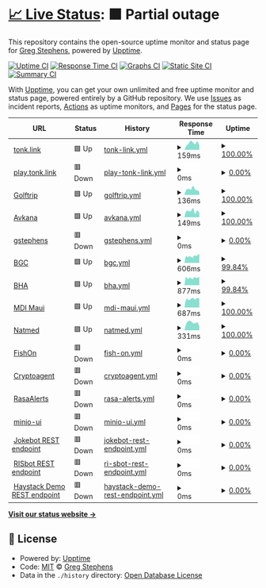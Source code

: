# [📈 Live Status](https://status.stephens.link): <!--live status--> **🟧 Partial outage**

This repository contains the open-source uptime monitor and status page for [Greg Stephens](http://gstephens.org), powered by [Upptime](https://github.com/upptime/upptime).

[![Uptime CI](https://github.com/rgstephens/upptime/workflows/Uptime%20CI/badge.svg)](https://github.com/rgstephens/upptime/actions?query=workflow%3A%22Uptime+CI%22)
[![Response Time CI](https://github.com/rgstephens/upptime/workflows/Response%20Time%20CI/badge.svg)](https://github.com/rgstephens/upptime/actions?query=workflow%3A%22Response+Time+CI%22)
[![Graphs CI](https://github.com/rgstephens/upptime/workflows/Graphs%20CI/badge.svg)](https://github.com/rgstephens/upptime/actions?query=workflow%3A%22Graphs+CI%22)
[![Static Site CI](https://github.com/rgstephens/upptime/workflows/Static%20Site%20CI/badge.svg)](https://github.com/rgstephens/upptime/actions?query=workflow%3A%22Static+Site+CI%22)
[![Summary CI](https://github.com/rgstephens/upptime/workflows/Summary%20CI/badge.svg)](https://github.com/rgstephens/upptime/actions?query=workflow%3A%22Summary+CI%22)

With [Upptime](https://upptime.js.org), you can get your own unlimited and free uptime monitor and status page, powered entirely by a GitHub repository. We use [Issues](https://github.com/rgstephens/upptime/issues) as incident reports, [Actions](https://github.com/rgstephens/upptime/actions) as uptime monitors, and [Pages](https://status.stephens.link) for the status page.

<!--start: status pages-->
<!-- This summary is generated by Upptime (https://github.com/upptime/upptime) -->
<!-- Do not edit this manually, your changes will be overwritten -->
<!-- prettier-ignore -->
| URL | Status | History | Response Time | Uptime |
| --- | ------ | ------- | ------------- | ------ |
| <img alt="" src="https://icons.duckduckgo.com/ip3/tonk.link.ico" height="13"> [tonk.link](https://tonk.link) | 🟩 Up | [tonk-link.yml](https://github.com/rgstephens/upptime/commits/HEAD/history/tonk-link.yml) | <details><summary><img alt="Response time graph" src="./graphs/tonk-link/response-time-week.png" height="20"> 159ms</summary><br><a href="https://rgstephens.github.io/upptime/history/tonk-link"><img alt="Response time 255" src="https://img.shields.io/endpoint?url=https%3A%2F%2Fraw.githubusercontent.com%2Frgstephens%2Fupptime%2FHEAD%2Fapi%2Ftonk-link%2Fresponse-time.json"></a><br><a href="https://rgstephens.github.io/upptime/history/tonk-link"><img alt="24-hour response time 114" src="https://img.shields.io/endpoint?url=https%3A%2F%2Fraw.githubusercontent.com%2Frgstephens%2Fupptime%2FHEAD%2Fapi%2Ftonk-link%2Fresponse-time-day.json"></a><br><a href="https://rgstephens.github.io/upptime/history/tonk-link"><img alt="7-day response time 159" src="https://img.shields.io/endpoint?url=https%3A%2F%2Fraw.githubusercontent.com%2Frgstephens%2Fupptime%2FHEAD%2Fapi%2Ftonk-link%2Fresponse-time-week.json"></a><br><a href="https://rgstephens.github.io/upptime/history/tonk-link"><img alt="30-day response time 143" src="https://img.shields.io/endpoint?url=https%3A%2F%2Fraw.githubusercontent.com%2Frgstephens%2Fupptime%2FHEAD%2Fapi%2Ftonk-link%2Fresponse-time-month.json"></a><br><a href="https://rgstephens.github.io/upptime/history/tonk-link"><img alt="1-year response time 191" src="https://img.shields.io/endpoint?url=https%3A%2F%2Fraw.githubusercontent.com%2Frgstephens%2Fupptime%2FHEAD%2Fapi%2Ftonk-link%2Fresponse-time-year.json"></a></details> | <details><summary><a href="https://rgstephens.github.io/upptime/history/tonk-link">100.00%</a></summary><a href="https://rgstephens.github.io/upptime/history/tonk-link"><img alt="All-time uptime 96.59%" src="https://img.shields.io/endpoint?url=https%3A%2F%2Fraw.githubusercontent.com%2Frgstephens%2Fupptime%2FHEAD%2Fapi%2Ftonk-link%2Fuptime.json"></a><br><a href="https://rgstephens.github.io/upptime/history/tonk-link"><img alt="24-hour uptime 100.00%" src="https://img.shields.io/endpoint?url=https%3A%2F%2Fraw.githubusercontent.com%2Frgstephens%2Fupptime%2FHEAD%2Fapi%2Ftonk-link%2Fuptime-day.json"></a><br><a href="https://rgstephens.github.io/upptime/history/tonk-link"><img alt="7-day uptime 100.00%" src="https://img.shields.io/endpoint?url=https%3A%2F%2Fraw.githubusercontent.com%2Frgstephens%2Fupptime%2FHEAD%2Fapi%2Ftonk-link%2Fuptime-week.json"></a><br><a href="https://rgstephens.github.io/upptime/history/tonk-link"><img alt="30-day uptime 100.00%" src="https://img.shields.io/endpoint?url=https%3A%2F%2Fraw.githubusercontent.com%2Frgstephens%2Fupptime%2FHEAD%2Fapi%2Ftonk-link%2Fuptime-month.json"></a><br><a href="https://rgstephens.github.io/upptime/history/tonk-link"><img alt="1-year uptime 96.87%" src="https://img.shields.io/endpoint?url=https%3A%2F%2Fraw.githubusercontent.com%2Frgstephens%2Fupptime%2FHEAD%2Fapi%2Ftonk-link%2Fuptime-year.json"></a></details>
| <img alt="" src="https://icons.duckduckgo.com/ip3/play.tonk.link.ico" height="13"> [play.tonk.link](https://play.tonk.link) | 🟥 Down | [play-tonk-link.yml](https://github.com/rgstephens/upptime/commits/HEAD/history/play-tonk-link.yml) | <details><summary><img alt="Response time graph" src="./graphs/play-tonk-link/response-time-week.png" height="20"> 0ms</summary><br><a href="https://rgstephens.github.io/upptime/history/play-tonk-link"><img alt="Response time 304" src="https://img.shields.io/endpoint?url=https%3A%2F%2Fraw.githubusercontent.com%2Frgstephens%2Fupptime%2FHEAD%2Fapi%2Fplay-tonk-link%2Fresponse-time.json"></a><br><a href="https://rgstephens.github.io/upptime/history/play-tonk-link"><img alt="24-hour response time 0" src="https://img.shields.io/endpoint?url=https%3A%2F%2Fraw.githubusercontent.com%2Frgstephens%2Fupptime%2FHEAD%2Fapi%2Fplay-tonk-link%2Fresponse-time-day.json"></a><br><a href="https://rgstephens.github.io/upptime/history/play-tonk-link"><img alt="7-day response time 0" src="https://img.shields.io/endpoint?url=https%3A%2F%2Fraw.githubusercontent.com%2Frgstephens%2Fupptime%2FHEAD%2Fapi%2Fplay-tonk-link%2Fresponse-time-week.json"></a><br><a href="https://rgstephens.github.io/upptime/history/play-tonk-link"><img alt="30-day response time 0" src="https://img.shields.io/endpoint?url=https%3A%2F%2Fraw.githubusercontent.com%2Frgstephens%2Fupptime%2FHEAD%2Fapi%2Fplay-tonk-link%2Fresponse-time-month.json"></a><br><a href="https://rgstephens.github.io/upptime/history/play-tonk-link"><img alt="1-year response time 291" src="https://img.shields.io/endpoint?url=https%3A%2F%2Fraw.githubusercontent.com%2Frgstephens%2Fupptime%2FHEAD%2Fapi%2Fplay-tonk-link%2Fresponse-time-year.json"></a></details> | <details><summary><a href="https://rgstephens.github.io/upptime/history/play-tonk-link">0.00%</a></summary><a href="https://rgstephens.github.io/upptime/history/play-tonk-link"><img alt="All-time uptime 41.92%" src="https://img.shields.io/endpoint?url=https%3A%2F%2Fraw.githubusercontent.com%2Frgstephens%2Fupptime%2FHEAD%2Fapi%2Fplay-tonk-link%2Fuptime.json"></a><br><a href="https://rgstephens.github.io/upptime/history/play-tonk-link"><img alt="24-hour uptime 0.00%" src="https://img.shields.io/endpoint?url=https%3A%2F%2Fraw.githubusercontent.com%2Frgstephens%2Fupptime%2FHEAD%2Fapi%2Fplay-tonk-link%2Fuptime-day.json"></a><br><a href="https://rgstephens.github.io/upptime/history/play-tonk-link"><img alt="7-day uptime 0.00%" src="https://img.shields.io/endpoint?url=https%3A%2F%2Fraw.githubusercontent.com%2Frgstephens%2Fupptime%2FHEAD%2Fapi%2Fplay-tonk-link%2Fuptime-week.json"></a><br><a href="https://rgstephens.github.io/upptime/history/play-tonk-link"><img alt="30-day uptime 1.38%" src="https://img.shields.io/endpoint?url=https%3A%2F%2Fraw.githubusercontent.com%2Frgstephens%2Fupptime%2FHEAD%2Fapi%2Fplay-tonk-link%2Fuptime-month.json"></a><br><a href="https://rgstephens.github.io/upptime/history/play-tonk-link"><img alt="1-year uptime 4.30%" src="https://img.shields.io/endpoint?url=https%3A%2F%2Fraw.githubusercontent.com%2Frgstephens%2Fupptime%2FHEAD%2Fapi%2Fplay-tonk-link%2Fuptime-year.json"></a></details>
| <img alt="" src="https://icons.duckduckgo.com/ip3/golftrip.link.ico" height="13"> [Golftrip](https://golftrip.link) | 🟩 Up | [golftrip.yml](https://github.com/rgstephens/upptime/commits/HEAD/history/golftrip.yml) | <details><summary><img alt="Response time graph" src="./graphs/golftrip/response-time-week.png" height="20"> 136ms</summary><br><a href="https://rgstephens.github.io/upptime/history/golftrip"><img alt="Response time 229" src="https://img.shields.io/endpoint?url=https%3A%2F%2Fraw.githubusercontent.com%2Frgstephens%2Fupptime%2FHEAD%2Fapi%2Fgolftrip%2Fresponse-time.json"></a><br><a href="https://rgstephens.github.io/upptime/history/golftrip"><img alt="24-hour response time 79" src="https://img.shields.io/endpoint?url=https%3A%2F%2Fraw.githubusercontent.com%2Frgstephens%2Fupptime%2FHEAD%2Fapi%2Fgolftrip%2Fresponse-time-day.json"></a><br><a href="https://rgstephens.github.io/upptime/history/golftrip"><img alt="7-day response time 136" src="https://img.shields.io/endpoint?url=https%3A%2F%2Fraw.githubusercontent.com%2Frgstephens%2Fupptime%2FHEAD%2Fapi%2Fgolftrip%2Fresponse-time-week.json"></a><br><a href="https://rgstephens.github.io/upptime/history/golftrip"><img alt="30-day response time 137" src="https://img.shields.io/endpoint?url=https%3A%2F%2Fraw.githubusercontent.com%2Frgstephens%2Fupptime%2FHEAD%2Fapi%2Fgolftrip%2Fresponse-time-month.json"></a><br><a href="https://rgstephens.github.io/upptime/history/golftrip"><img alt="1-year response time 167" src="https://img.shields.io/endpoint?url=https%3A%2F%2Fraw.githubusercontent.com%2Frgstephens%2Fupptime%2FHEAD%2Fapi%2Fgolftrip%2Fresponse-time-year.json"></a></details> | <details><summary><a href="https://rgstephens.github.io/upptime/history/golftrip">100.00%</a></summary><a href="https://rgstephens.github.io/upptime/history/golftrip"><img alt="All-time uptime 97.75%" src="https://img.shields.io/endpoint?url=https%3A%2F%2Fraw.githubusercontent.com%2Frgstephens%2Fupptime%2FHEAD%2Fapi%2Fgolftrip%2Fuptime.json"></a><br><a href="https://rgstephens.github.io/upptime/history/golftrip"><img alt="24-hour uptime 100.00%" src="https://img.shields.io/endpoint?url=https%3A%2F%2Fraw.githubusercontent.com%2Frgstephens%2Fupptime%2FHEAD%2Fapi%2Fgolftrip%2Fuptime-day.json"></a><br><a href="https://rgstephens.github.io/upptime/history/golftrip"><img alt="7-day uptime 100.00%" src="https://img.shields.io/endpoint?url=https%3A%2F%2Fraw.githubusercontent.com%2Frgstephens%2Fupptime%2FHEAD%2Fapi%2Fgolftrip%2Fuptime-week.json"></a><br><a href="https://rgstephens.github.io/upptime/history/golftrip"><img alt="30-day uptime 100.00%" src="https://img.shields.io/endpoint?url=https%3A%2F%2Fraw.githubusercontent.com%2Frgstephens%2Fupptime%2FHEAD%2Fapi%2Fgolftrip%2Fuptime-month.json"></a><br><a href="https://rgstephens.github.io/upptime/history/golftrip"><img alt="1-year uptime 98.50%" src="https://img.shields.io/endpoint?url=https%3A%2F%2Fraw.githubusercontent.com%2Frgstephens%2Fupptime%2FHEAD%2Fapi%2Fgolftrip%2Fuptime-year.json"></a></details>
| <img alt="" src="https://icons.duckduckgo.com/ip3/avkana.com.ico" height="13"> [Avkana](https://avkana.com) | 🟩 Up | [avkana.yml](https://github.com/rgstephens/upptime/commits/HEAD/history/avkana.yml) | <details><summary><img alt="Response time graph" src="./graphs/avkana/response-time-week.png" height="20"> 149ms</summary><br><a href="https://rgstephens.github.io/upptime/history/avkana"><img alt="Response time 198" src="https://img.shields.io/endpoint?url=https%3A%2F%2Fraw.githubusercontent.com%2Frgstephens%2Fupptime%2FHEAD%2Fapi%2Favkana%2Fresponse-time.json"></a><br><a href="https://rgstephens.github.io/upptime/history/avkana"><img alt="24-hour response time 110" src="https://img.shields.io/endpoint?url=https%3A%2F%2Fraw.githubusercontent.com%2Frgstephens%2Fupptime%2FHEAD%2Fapi%2Favkana%2Fresponse-time-day.json"></a><br><a href="https://rgstephens.github.io/upptime/history/avkana"><img alt="7-day response time 149" src="https://img.shields.io/endpoint?url=https%3A%2F%2Fraw.githubusercontent.com%2Frgstephens%2Fupptime%2FHEAD%2Fapi%2Favkana%2Fresponse-time-week.json"></a><br><a href="https://rgstephens.github.io/upptime/history/avkana"><img alt="30-day response time 148" src="https://img.shields.io/endpoint?url=https%3A%2F%2Fraw.githubusercontent.com%2Frgstephens%2Fupptime%2FHEAD%2Fapi%2Favkana%2Fresponse-time-month.json"></a><br><a href="https://rgstephens.github.io/upptime/history/avkana"><img alt="1-year response time 156" src="https://img.shields.io/endpoint?url=https%3A%2F%2Fraw.githubusercontent.com%2Frgstephens%2Fupptime%2FHEAD%2Fapi%2Favkana%2Fresponse-time-year.json"></a></details> | <details><summary><a href="https://rgstephens.github.io/upptime/history/avkana">100.00%</a></summary><a href="https://rgstephens.github.io/upptime/history/avkana"><img alt="All-time uptime 96.93%" src="https://img.shields.io/endpoint?url=https%3A%2F%2Fraw.githubusercontent.com%2Frgstephens%2Fupptime%2FHEAD%2Fapi%2Favkana%2Fuptime.json"></a><br><a href="https://rgstephens.github.io/upptime/history/avkana"><img alt="24-hour uptime 100.00%" src="https://img.shields.io/endpoint?url=https%3A%2F%2Fraw.githubusercontent.com%2Frgstephens%2Fupptime%2FHEAD%2Fapi%2Favkana%2Fuptime-day.json"></a><br><a href="https://rgstephens.github.io/upptime/history/avkana"><img alt="7-day uptime 100.00%" src="https://img.shields.io/endpoint?url=https%3A%2F%2Fraw.githubusercontent.com%2Frgstephens%2Fupptime%2FHEAD%2Fapi%2Favkana%2Fuptime-week.json"></a><br><a href="https://rgstephens.github.io/upptime/history/avkana"><img alt="30-day uptime 100.00%" src="https://img.shields.io/endpoint?url=https%3A%2F%2Fraw.githubusercontent.com%2Frgstephens%2Fupptime%2FHEAD%2Fapi%2Favkana%2Fuptime-month.json"></a><br><a href="https://rgstephens.github.io/upptime/history/avkana"><img alt="1-year uptime 98.49%" src="https://img.shields.io/endpoint?url=https%3A%2F%2Fraw.githubusercontent.com%2Frgstephens%2Fupptime%2FHEAD%2Fapi%2Favkana%2Fuptime-year.json"></a></details>
| <img alt="" src="https://icons.duckduckgo.com/ip3/gstephens.org.ico" height="13"> [gstephens](https://gstephens.org) | 🟥 Down | [gstephens.yml](https://github.com/rgstephens/upptime/commits/HEAD/history/gstephens.yml) | <details><summary><img alt="Response time graph" src="./graphs/gstephens/response-time-week.png" height="20"> 0ms</summary><br><a href="https://rgstephens.github.io/upptime/history/gstephens"><img alt="Response time 447" src="https://img.shields.io/endpoint?url=https%3A%2F%2Fraw.githubusercontent.com%2Frgstephens%2Fupptime%2FHEAD%2Fapi%2Fgstephens%2Fresponse-time.json"></a><br><a href="https://rgstephens.github.io/upptime/history/gstephens"><img alt="24-hour response time 0" src="https://img.shields.io/endpoint?url=https%3A%2F%2Fraw.githubusercontent.com%2Frgstephens%2Fupptime%2FHEAD%2Fapi%2Fgstephens%2Fresponse-time-day.json"></a><br><a href="https://rgstephens.github.io/upptime/history/gstephens"><img alt="7-day response time 0" src="https://img.shields.io/endpoint?url=https%3A%2F%2Fraw.githubusercontent.com%2Frgstephens%2Fupptime%2FHEAD%2Fapi%2Fgstephens%2Fresponse-time-week.json"></a><br><a href="https://rgstephens.github.io/upptime/history/gstephens"><img alt="30-day response time 0" src="https://img.shields.io/endpoint?url=https%3A%2F%2Fraw.githubusercontent.com%2Frgstephens%2Fupptime%2FHEAD%2Fapi%2Fgstephens%2Fresponse-time-month.json"></a><br><a href="https://rgstephens.github.io/upptime/history/gstephens"><img alt="1-year response time 413" src="https://img.shields.io/endpoint?url=https%3A%2F%2Fraw.githubusercontent.com%2Frgstephens%2Fupptime%2FHEAD%2Fapi%2Fgstephens%2Fresponse-time-year.json"></a></details> | <details><summary><a href="https://rgstephens.github.io/upptime/history/gstephens">0.00%</a></summary><a href="https://rgstephens.github.io/upptime/history/gstephens"><img alt="All-time uptime 64.68%" src="https://img.shields.io/endpoint?url=https%3A%2F%2Fraw.githubusercontent.com%2Frgstephens%2Fupptime%2FHEAD%2Fapi%2Fgstephens%2Fuptime.json"></a><br><a href="https://rgstephens.github.io/upptime/history/gstephens"><img alt="24-hour uptime 0.00%" src="https://img.shields.io/endpoint?url=https%3A%2F%2Fraw.githubusercontent.com%2Frgstephens%2Fupptime%2FHEAD%2Fapi%2Fgstephens%2Fuptime-day.json"></a><br><a href="https://rgstephens.github.io/upptime/history/gstephens"><img alt="7-day uptime 0.00%" src="https://img.shields.io/endpoint?url=https%3A%2F%2Fraw.githubusercontent.com%2Frgstephens%2Fupptime%2FHEAD%2Fapi%2Fgstephens%2Fuptime-week.json"></a><br><a href="https://rgstephens.github.io/upptime/history/gstephens"><img alt="30-day uptime 1.38%" src="https://img.shields.io/endpoint?url=https%3A%2F%2Fraw.githubusercontent.com%2Frgstephens%2Fupptime%2FHEAD%2Fapi%2Fgstephens%2Fuptime-month.json"></a><br><a href="https://rgstephens.github.io/upptime/history/gstephens"><img alt="1-year uptime 4.28%" src="https://img.shields.io/endpoint?url=https%3A%2F%2Fraw.githubusercontent.com%2Frgstephens%2Fupptime%2FHEAD%2Fapi%2Fgstephens%2Fuptime-year.json"></a></details>
| <img alt="" src="https://icons.duckduckgo.com/ip3/broadmoorgolfclub.com.ico" height="13"> [BGC](https://broadmoorgolfclub.com) | 🟩 Up | [bgc.yml](https://github.com/rgstephens/upptime/commits/HEAD/history/bgc.yml) | <details><summary><img alt="Response time graph" src="./graphs/bgc/response-time-week.png" height="20"> 606ms</summary><br><a href="https://rgstephens.github.io/upptime/history/bgc"><img alt="Response time 949" src="https://img.shields.io/endpoint?url=https%3A%2F%2Fraw.githubusercontent.com%2Frgstephens%2Fupptime%2FHEAD%2Fapi%2Fbgc%2Fresponse-time.json"></a><br><a href="https://rgstephens.github.io/upptime/history/bgc"><img alt="24-hour response time 815" src="https://img.shields.io/endpoint?url=https%3A%2F%2Fraw.githubusercontent.com%2Frgstephens%2Fupptime%2FHEAD%2Fapi%2Fbgc%2Fresponse-time-day.json"></a><br><a href="https://rgstephens.github.io/upptime/history/bgc"><img alt="7-day response time 606" src="https://img.shields.io/endpoint?url=https%3A%2F%2Fraw.githubusercontent.com%2Frgstephens%2Fupptime%2FHEAD%2Fapi%2Fbgc%2Fresponse-time-week.json"></a><br><a href="https://rgstephens.github.io/upptime/history/bgc"><img alt="30-day response time 601" src="https://img.shields.io/endpoint?url=https%3A%2F%2Fraw.githubusercontent.com%2Frgstephens%2Fupptime%2FHEAD%2Fapi%2Fbgc%2Fresponse-time-month.json"></a><br><a href="https://rgstephens.github.io/upptime/history/bgc"><img alt="1-year response time 896" src="https://img.shields.io/endpoint?url=https%3A%2F%2Fraw.githubusercontent.com%2Frgstephens%2Fupptime%2FHEAD%2Fapi%2Fbgc%2Fresponse-time-year.json"></a></details> | <details><summary><a href="https://rgstephens.github.io/upptime/history/bgc">99.84%</a></summary><a href="https://rgstephens.github.io/upptime/history/bgc"><img alt="All-time uptime 99.29%" src="https://img.shields.io/endpoint?url=https%3A%2F%2Fraw.githubusercontent.com%2Frgstephens%2Fupptime%2FHEAD%2Fapi%2Fbgc%2Fuptime.json"></a><br><a href="https://rgstephens.github.io/upptime/history/bgc"><img alt="24-hour uptime 100.00%" src="https://img.shields.io/endpoint?url=https%3A%2F%2Fraw.githubusercontent.com%2Frgstephens%2Fupptime%2FHEAD%2Fapi%2Fbgc%2Fuptime-day.json"></a><br><a href="https://rgstephens.github.io/upptime/history/bgc"><img alt="7-day uptime 99.84%" src="https://img.shields.io/endpoint?url=https%3A%2F%2Fraw.githubusercontent.com%2Frgstephens%2Fupptime%2FHEAD%2Fapi%2Fbgc%2Fuptime-week.json"></a><br><a href="https://rgstephens.github.io/upptime/history/bgc"><img alt="30-day uptime 99.96%" src="https://img.shields.io/endpoint?url=https%3A%2F%2Fraw.githubusercontent.com%2Frgstephens%2Fupptime%2FHEAD%2Fapi%2Fbgc%2Fuptime-month.json"></a><br><a href="https://rgstephens.github.io/upptime/history/bgc"><img alt="1-year uptime 99.36%" src="https://img.shields.io/endpoint?url=https%3A%2F%2Fraw.githubusercontent.com%2Frgstephens%2Fupptime%2FHEAD%2Fapi%2Fbgc%2Fuptime-year.json"></a></details>
| <img alt="" src="https://icons.duckduckgo.com/ip3/broadmoorhomeowners.com.ico" height="13"> [BHA](https://broadmoorhomeowners.com) | 🟩 Up | [bha.yml](https://github.com/rgstephens/upptime/commits/HEAD/history/bha.yml) | <details><summary><img alt="Response time graph" src="./graphs/bha/response-time-week.png" height="20"> 877ms</summary><br><a href="https://rgstephens.github.io/upptime/history/bha"><img alt="Response time 1355" src="https://img.shields.io/endpoint?url=https%3A%2F%2Fraw.githubusercontent.com%2Frgstephens%2Fupptime%2FHEAD%2Fapi%2Fbha%2Fresponse-time.json"></a><br><a href="https://rgstephens.github.io/upptime/history/bha"><img alt="24-hour response time 1023" src="https://img.shields.io/endpoint?url=https%3A%2F%2Fraw.githubusercontent.com%2Frgstephens%2Fupptime%2FHEAD%2Fapi%2Fbha%2Fresponse-time-day.json"></a><br><a href="https://rgstephens.github.io/upptime/history/bha"><img alt="7-day response time 877" src="https://img.shields.io/endpoint?url=https%3A%2F%2Fraw.githubusercontent.com%2Frgstephens%2Fupptime%2FHEAD%2Fapi%2Fbha%2Fresponse-time-week.json"></a><br><a href="https://rgstephens.github.io/upptime/history/bha"><img alt="30-day response time 852" src="https://img.shields.io/endpoint?url=https%3A%2F%2Fraw.githubusercontent.com%2Frgstephens%2Fupptime%2FHEAD%2Fapi%2Fbha%2Fresponse-time-month.json"></a><br><a href="https://rgstephens.github.io/upptime/history/bha"><img alt="1-year response time 1171" src="https://img.shields.io/endpoint?url=https%3A%2F%2Fraw.githubusercontent.com%2Frgstephens%2Fupptime%2FHEAD%2Fapi%2Fbha%2Fresponse-time-year.json"></a></details> | <details><summary><a href="https://rgstephens.github.io/upptime/history/bha">99.84%</a></summary><a href="https://rgstephens.github.io/upptime/history/bha"><img alt="All-time uptime 99.60%" src="https://img.shields.io/endpoint?url=https%3A%2F%2Fraw.githubusercontent.com%2Frgstephens%2Fupptime%2FHEAD%2Fapi%2Fbha%2Fuptime.json"></a><br><a href="https://rgstephens.github.io/upptime/history/bha"><img alt="24-hour uptime 100.00%" src="https://img.shields.io/endpoint?url=https%3A%2F%2Fraw.githubusercontent.com%2Frgstephens%2Fupptime%2FHEAD%2Fapi%2Fbha%2Fuptime-day.json"></a><br><a href="https://rgstephens.github.io/upptime/history/bha"><img alt="7-day uptime 99.84%" src="https://img.shields.io/endpoint?url=https%3A%2F%2Fraw.githubusercontent.com%2Frgstephens%2Fupptime%2FHEAD%2Fapi%2Fbha%2Fuptime-week.json"></a><br><a href="https://rgstephens.github.io/upptime/history/bha"><img alt="30-day uptime 99.96%" src="https://img.shields.io/endpoint?url=https%3A%2F%2Fraw.githubusercontent.com%2Frgstephens%2Fupptime%2FHEAD%2Fapi%2Fbha%2Fuptime-month.json"></a><br><a href="https://rgstephens.github.io/upptime/history/bha"><img alt="1-year uptime 99.30%" src="https://img.shields.io/endpoint?url=https%3A%2F%2Fraw.githubusercontent.com%2Frgstephens%2Fupptime%2FHEAD%2Fapi%2Fbha%2Fuptime-year.json"></a></details>
| <img alt="" src="https://icons.duckduckgo.com/ip3/mdimaui.com.ico" height="13"> [MDI Maui](https://mdimaui.com) | 🟩 Up | [mdi-maui.yml](https://github.com/rgstephens/upptime/commits/HEAD/history/mdi-maui.yml) | <details><summary><img alt="Response time graph" src="./graphs/mdi-maui/response-time-week.png" height="20"> 687ms</summary><br><a href="https://rgstephens.github.io/upptime/history/mdi-maui"><img alt="Response time 652" src="https://img.shields.io/endpoint?url=https%3A%2F%2Fraw.githubusercontent.com%2Frgstephens%2Fupptime%2FHEAD%2Fapi%2Fmdi-maui%2Fresponse-time.json"></a><br><a href="https://rgstephens.github.io/upptime/history/mdi-maui"><img alt="24-hour response time 705" src="https://img.shields.io/endpoint?url=https%3A%2F%2Fraw.githubusercontent.com%2Frgstephens%2Fupptime%2FHEAD%2Fapi%2Fmdi-maui%2Fresponse-time-day.json"></a><br><a href="https://rgstephens.github.io/upptime/history/mdi-maui"><img alt="7-day response time 687" src="https://img.shields.io/endpoint?url=https%3A%2F%2Fraw.githubusercontent.com%2Frgstephens%2Fupptime%2FHEAD%2Fapi%2Fmdi-maui%2Fresponse-time-week.json"></a><br><a href="https://rgstephens.github.io/upptime/history/mdi-maui"><img alt="30-day response time 681" src="https://img.shields.io/endpoint?url=https%3A%2F%2Fraw.githubusercontent.com%2Frgstephens%2Fupptime%2FHEAD%2Fapi%2Fmdi-maui%2Fresponse-time-month.json"></a><br><a href="https://rgstephens.github.io/upptime/history/mdi-maui"><img alt="1-year response time 679" src="https://img.shields.io/endpoint?url=https%3A%2F%2Fraw.githubusercontent.com%2Frgstephens%2Fupptime%2FHEAD%2Fapi%2Fmdi-maui%2Fresponse-time-year.json"></a></details> | <details><summary><a href="https://rgstephens.github.io/upptime/history/mdi-maui">100.00%</a></summary><a href="https://rgstephens.github.io/upptime/history/mdi-maui"><img alt="All-time uptime 99.98%" src="https://img.shields.io/endpoint?url=https%3A%2F%2Fraw.githubusercontent.com%2Frgstephens%2Fupptime%2FHEAD%2Fapi%2Fmdi-maui%2Fuptime.json"></a><br><a href="https://rgstephens.github.io/upptime/history/mdi-maui"><img alt="24-hour uptime 100.00%" src="https://img.shields.io/endpoint?url=https%3A%2F%2Fraw.githubusercontent.com%2Frgstephens%2Fupptime%2FHEAD%2Fapi%2Fmdi-maui%2Fuptime-day.json"></a><br><a href="https://rgstephens.github.io/upptime/history/mdi-maui"><img alt="7-day uptime 100.00%" src="https://img.shields.io/endpoint?url=https%3A%2F%2Fraw.githubusercontent.com%2Frgstephens%2Fupptime%2FHEAD%2Fapi%2Fmdi-maui%2Fuptime-week.json"></a><br><a href="https://rgstephens.github.io/upptime/history/mdi-maui"><img alt="30-day uptime 100.00%" src="https://img.shields.io/endpoint?url=https%3A%2F%2Fraw.githubusercontent.com%2Frgstephens%2Fupptime%2FHEAD%2Fapi%2Fmdi-maui%2Fuptime-month.json"></a><br><a href="https://rgstephens.github.io/upptime/history/mdi-maui"><img alt="1-year uptime 99.97%" src="https://img.shields.io/endpoint?url=https%3A%2F%2Fraw.githubusercontent.com%2Frgstephens%2Fupptime%2FHEAD%2Fapi%2Fmdi-maui%2Fuptime-year.json"></a></details>
| <img alt="" src="https://icons.duckduckgo.com/ip3/natmed.net.ico" height="13"> [Natmed](https://natmed.net) | 🟩 Up | [natmed.yml](https://github.com/rgstephens/upptime/commits/HEAD/history/natmed.yml) | <details><summary><img alt="Response time graph" src="./graphs/natmed/response-time-week.png" height="20"> 331ms</summary><br><a href="https://rgstephens.github.io/upptime/history/natmed"><img alt="Response time 353" src="https://img.shields.io/endpoint?url=https%3A%2F%2Fraw.githubusercontent.com%2Frgstephens%2Fupptime%2FHEAD%2Fapi%2Fnatmed%2Fresponse-time.json"></a><br><a href="https://rgstephens.github.io/upptime/history/natmed"><img alt="24-hour response time 173" src="https://img.shields.io/endpoint?url=https%3A%2F%2Fraw.githubusercontent.com%2Frgstephens%2Fupptime%2FHEAD%2Fapi%2Fnatmed%2Fresponse-time-day.json"></a><br><a href="https://rgstephens.github.io/upptime/history/natmed"><img alt="7-day response time 331" src="https://img.shields.io/endpoint?url=https%3A%2F%2Fraw.githubusercontent.com%2Frgstephens%2Fupptime%2FHEAD%2Fapi%2Fnatmed%2Fresponse-time-week.json"></a><br><a href="https://rgstephens.github.io/upptime/history/natmed"><img alt="30-day response time 376" src="https://img.shields.io/endpoint?url=https%3A%2F%2Fraw.githubusercontent.com%2Frgstephens%2Fupptime%2FHEAD%2Fapi%2Fnatmed%2Fresponse-time-month.json"></a><br><a href="https://rgstephens.github.io/upptime/history/natmed"><img alt="1-year response time 372" src="https://img.shields.io/endpoint?url=https%3A%2F%2Fraw.githubusercontent.com%2Frgstephens%2Fupptime%2FHEAD%2Fapi%2Fnatmed%2Fresponse-time-year.json"></a></details> | <details><summary><a href="https://rgstephens.github.io/upptime/history/natmed">100.00%</a></summary><a href="https://rgstephens.github.io/upptime/history/natmed"><img alt="All-time uptime 99.99%" src="https://img.shields.io/endpoint?url=https%3A%2F%2Fraw.githubusercontent.com%2Frgstephens%2Fupptime%2FHEAD%2Fapi%2Fnatmed%2Fuptime.json"></a><br><a href="https://rgstephens.github.io/upptime/history/natmed"><img alt="24-hour uptime 100.00%" src="https://img.shields.io/endpoint?url=https%3A%2F%2Fraw.githubusercontent.com%2Frgstephens%2Fupptime%2FHEAD%2Fapi%2Fnatmed%2Fuptime-day.json"></a><br><a href="https://rgstephens.github.io/upptime/history/natmed"><img alt="7-day uptime 100.00%" src="https://img.shields.io/endpoint?url=https%3A%2F%2Fraw.githubusercontent.com%2Frgstephens%2Fupptime%2FHEAD%2Fapi%2Fnatmed%2Fuptime-week.json"></a><br><a href="https://rgstephens.github.io/upptime/history/natmed"><img alt="30-day uptime 100.00%" src="https://img.shields.io/endpoint?url=https%3A%2F%2Fraw.githubusercontent.com%2Frgstephens%2Fupptime%2FHEAD%2Fapi%2Fnatmed%2Fuptime-month.json"></a><br><a href="https://rgstephens.github.io/upptime/history/natmed"><img alt="1-year uptime 100.00%" src="https://img.shields.io/endpoint?url=https%3A%2F%2Fraw.githubusercontent.com%2Frgstephens%2Fupptime%2FHEAD%2Fapi%2Fnatmed%2Fuptime-year.json"></a></details>
| <img alt="" src="https://icons.duckduckgo.com/ip3/fishonwithjon.com.ico" height="13"> [FishOn](https://fishonwithjon.com) | 🟥 Down | [fish-on.yml](https://github.com/rgstephens/upptime/commits/HEAD/history/fish-on.yml) | <details><summary><img alt="Response time graph" src="./graphs/fish-on/response-time-week.png" height="20"> 0ms</summary><br><a href="https://rgstephens.github.io/upptime/history/fish-on"><img alt="Response time 362" src="https://img.shields.io/endpoint?url=https%3A%2F%2Fraw.githubusercontent.com%2Frgstephens%2Fupptime%2FHEAD%2Fapi%2Ffish-on%2Fresponse-time.json"></a><br><a href="https://rgstephens.github.io/upptime/history/fish-on"><img alt="24-hour response time 0" src="https://img.shields.io/endpoint?url=https%3A%2F%2Fraw.githubusercontent.com%2Frgstephens%2Fupptime%2FHEAD%2Fapi%2Ffish-on%2Fresponse-time-day.json"></a><br><a href="https://rgstephens.github.io/upptime/history/fish-on"><img alt="7-day response time 0" src="https://img.shields.io/endpoint?url=https%3A%2F%2Fraw.githubusercontent.com%2Frgstephens%2Fupptime%2FHEAD%2Fapi%2Ffish-on%2Fresponse-time-week.json"></a><br><a href="https://rgstephens.github.io/upptime/history/fish-on"><img alt="30-day response time 0" src="https://img.shields.io/endpoint?url=https%3A%2F%2Fraw.githubusercontent.com%2Frgstephens%2Fupptime%2FHEAD%2Fapi%2Ffish-on%2Fresponse-time-month.json"></a><br><a href="https://rgstephens.github.io/upptime/history/fish-on"><img alt="1-year response time 548" src="https://img.shields.io/endpoint?url=https%3A%2F%2Fraw.githubusercontent.com%2Frgstephens%2Fupptime%2FHEAD%2Fapi%2Ffish-on%2Fresponse-time-year.json"></a></details> | <details><summary><a href="https://rgstephens.github.io/upptime/history/fish-on">0.00%</a></summary><a href="https://rgstephens.github.io/upptime/history/fish-on"><img alt="All-time uptime 65.94%" src="https://img.shields.io/endpoint?url=https%3A%2F%2Fraw.githubusercontent.com%2Frgstephens%2Fupptime%2FHEAD%2Fapi%2Ffish-on%2Fuptime.json"></a><br><a href="https://rgstephens.github.io/upptime/history/fish-on"><img alt="24-hour uptime 0.00%" src="https://img.shields.io/endpoint?url=https%3A%2F%2Fraw.githubusercontent.com%2Frgstephens%2Fupptime%2FHEAD%2Fapi%2Ffish-on%2Fuptime-day.json"></a><br><a href="https://rgstephens.github.io/upptime/history/fish-on"><img alt="7-day uptime 0.00%" src="https://img.shields.io/endpoint?url=https%3A%2F%2Fraw.githubusercontent.com%2Frgstephens%2Fupptime%2FHEAD%2Fapi%2Ffish-on%2Fuptime-week.json"></a><br><a href="https://rgstephens.github.io/upptime/history/fish-on"><img alt="30-day uptime 1.38%" src="https://img.shields.io/endpoint?url=https%3A%2F%2Fraw.githubusercontent.com%2Frgstephens%2Fupptime%2FHEAD%2Fapi%2Ffish-on%2Fuptime-month.json"></a><br><a href="https://rgstephens.github.io/upptime/history/fish-on"><img alt="1-year uptime 4.30%" src="https://img.shields.io/endpoint?url=https%3A%2F%2Fraw.githubusercontent.com%2Frgstephens%2Fupptime%2FHEAD%2Fapi%2Ffish-on%2Fuptime-year.json"></a></details>
| <img alt="" src="https://icons.duckduckgo.com/ip3/cryptoagent.us.ico" height="13"> [Cryptoagent](https://cryptoagent.us) | 🟥 Down | [cryptoagent.yml](https://github.com/rgstephens/upptime/commits/HEAD/history/cryptoagent.yml) | <details><summary><img alt="Response time graph" src="./graphs/cryptoagent/response-time-week.png" height="20"> 0ms</summary><br><a href="https://rgstephens.github.io/upptime/history/cryptoagent"><img alt="Response time 338" src="https://img.shields.io/endpoint?url=https%3A%2F%2Fraw.githubusercontent.com%2Frgstephens%2Fupptime%2FHEAD%2Fapi%2Fcryptoagent%2Fresponse-time.json"></a><br><a href="https://rgstephens.github.io/upptime/history/cryptoagent"><img alt="24-hour response time 0" src="https://img.shields.io/endpoint?url=https%3A%2F%2Fraw.githubusercontent.com%2Frgstephens%2Fupptime%2FHEAD%2Fapi%2Fcryptoagent%2Fresponse-time-day.json"></a><br><a href="https://rgstephens.github.io/upptime/history/cryptoagent"><img alt="7-day response time 0" src="https://img.shields.io/endpoint?url=https%3A%2F%2Fraw.githubusercontent.com%2Frgstephens%2Fupptime%2FHEAD%2Fapi%2Fcryptoagent%2Fresponse-time-week.json"></a><br><a href="https://rgstephens.github.io/upptime/history/cryptoagent"><img alt="30-day response time 0" src="https://img.shields.io/endpoint?url=https%3A%2F%2Fraw.githubusercontent.com%2Frgstephens%2Fupptime%2FHEAD%2Fapi%2Fcryptoagent%2Fresponse-time-month.json"></a><br><a href="https://rgstephens.github.io/upptime/history/cryptoagent"><img alt="1-year response time 386" src="https://img.shields.io/endpoint?url=https%3A%2F%2Fraw.githubusercontent.com%2Frgstephens%2Fupptime%2FHEAD%2Fapi%2Fcryptoagent%2Fresponse-time-year.json"></a></details> | <details><summary><a href="https://rgstephens.github.io/upptime/history/cryptoagent">0.00%</a></summary><a href="https://rgstephens.github.io/upptime/history/cryptoagent"><img alt="All-time uptime 63.40%" src="https://img.shields.io/endpoint?url=https%3A%2F%2Fraw.githubusercontent.com%2Frgstephens%2Fupptime%2FHEAD%2Fapi%2Fcryptoagent%2Fuptime.json"></a><br><a href="https://rgstephens.github.io/upptime/history/cryptoagent"><img alt="24-hour uptime 0.00%" src="https://img.shields.io/endpoint?url=https%3A%2F%2Fraw.githubusercontent.com%2Frgstephens%2Fupptime%2FHEAD%2Fapi%2Fcryptoagent%2Fuptime-day.json"></a><br><a href="https://rgstephens.github.io/upptime/history/cryptoagent"><img alt="7-day uptime 0.00%" src="https://img.shields.io/endpoint?url=https%3A%2F%2Fraw.githubusercontent.com%2Frgstephens%2Fupptime%2FHEAD%2Fapi%2Fcryptoagent%2Fuptime-week.json"></a><br><a href="https://rgstephens.github.io/upptime/history/cryptoagent"><img alt="30-day uptime 1.38%" src="https://img.shields.io/endpoint?url=https%3A%2F%2Fraw.githubusercontent.com%2Frgstephens%2Fupptime%2FHEAD%2Fapi%2Fcryptoagent%2Fuptime-month.json"></a><br><a href="https://rgstephens.github.io/upptime/history/cryptoagent"><img alt="1-year uptime 4.29%" src="https://img.shields.io/endpoint?url=https%3A%2F%2Fraw.githubusercontent.com%2Frgstephens%2Fupptime%2FHEAD%2Fapi%2Fcryptoagent%2Fuptime-year.json"></a></details>
| <img alt="" src="https://icons.duckduckgo.com/ip3/rasaalerts.com.ico" height="13"> [RasaAlerts](https://rasaalerts.com) | 🟥 Down | [rasa-alerts.yml](https://github.com/rgstephens/upptime/commits/HEAD/history/rasa-alerts.yml) | <details><summary><img alt="Response time graph" src="./graphs/rasa-alerts/response-time-week.png" height="20"> 0ms</summary><br><a href="https://rgstephens.github.io/upptime/history/rasa-alerts"><img alt="Response time 308" src="https://img.shields.io/endpoint?url=https%3A%2F%2Fraw.githubusercontent.com%2Frgstephens%2Fupptime%2FHEAD%2Fapi%2Frasa-alerts%2Fresponse-time.json"></a><br><a href="https://rgstephens.github.io/upptime/history/rasa-alerts"><img alt="24-hour response time 0" src="https://img.shields.io/endpoint?url=https%3A%2F%2Fraw.githubusercontent.com%2Frgstephens%2Fupptime%2FHEAD%2Fapi%2Frasa-alerts%2Fresponse-time-day.json"></a><br><a href="https://rgstephens.github.io/upptime/history/rasa-alerts"><img alt="7-day response time 0" src="https://img.shields.io/endpoint?url=https%3A%2F%2Fraw.githubusercontent.com%2Frgstephens%2Fupptime%2FHEAD%2Fapi%2Frasa-alerts%2Fresponse-time-week.json"></a><br><a href="https://rgstephens.github.io/upptime/history/rasa-alerts"><img alt="30-day response time 0" src="https://img.shields.io/endpoint?url=https%3A%2F%2Fraw.githubusercontent.com%2Frgstephens%2Fupptime%2FHEAD%2Fapi%2Frasa-alerts%2Fresponse-time-month.json"></a><br><a href="https://rgstephens.github.io/upptime/history/rasa-alerts"><img alt="1-year response time 234" src="https://img.shields.io/endpoint?url=https%3A%2F%2Fraw.githubusercontent.com%2Frgstephens%2Fupptime%2FHEAD%2Fapi%2Frasa-alerts%2Fresponse-time-year.json"></a></details> | <details><summary><a href="https://rgstephens.github.io/upptime/history/rasa-alerts">0.00%</a></summary><a href="https://rgstephens.github.io/upptime/history/rasa-alerts"><img alt="All-time uptime 58.48%" src="https://img.shields.io/endpoint?url=https%3A%2F%2Fraw.githubusercontent.com%2Frgstephens%2Fupptime%2FHEAD%2Fapi%2Frasa-alerts%2Fuptime.json"></a><br><a href="https://rgstephens.github.io/upptime/history/rasa-alerts"><img alt="24-hour uptime 0.00%" src="https://img.shields.io/endpoint?url=https%3A%2F%2Fraw.githubusercontent.com%2Frgstephens%2Fupptime%2FHEAD%2Fapi%2Frasa-alerts%2Fuptime-day.json"></a><br><a href="https://rgstephens.github.io/upptime/history/rasa-alerts"><img alt="7-day uptime 0.00%" src="https://img.shields.io/endpoint?url=https%3A%2F%2Fraw.githubusercontent.com%2Frgstephens%2Fupptime%2FHEAD%2Fapi%2Frasa-alerts%2Fuptime-week.json"></a><br><a href="https://rgstephens.github.io/upptime/history/rasa-alerts"><img alt="30-day uptime 1.38%" src="https://img.shields.io/endpoint?url=https%3A%2F%2Fraw.githubusercontent.com%2Frgstephens%2Fupptime%2FHEAD%2Fapi%2Frasa-alerts%2Fuptime-month.json"></a><br><a href="https://rgstephens.github.io/upptime/history/rasa-alerts"><img alt="1-year uptime 15.17%" src="https://img.shields.io/endpoint?url=https%3A%2F%2Fraw.githubusercontent.com%2Frgstephens%2Fupptime%2FHEAD%2Fapi%2Frasa-alerts%2Fuptime-year.json"></a></details>
| <img alt="" src="https://icons.duckduckgo.com/ip3/minio-ui.gstephens.org.ico" height="13"> [minio-ui](https://minio-ui.gstephens.org) | 🟥 Down | [minio-ui.yml](https://github.com/rgstephens/upptime/commits/HEAD/history/minio-ui.yml) | <details><summary><img alt="Response time graph" src="./graphs/minio-ui/response-time-week.png" height="20"> 0ms</summary><br><a href="https://rgstephens.github.io/upptime/history/minio-ui"><img alt="Response time 531" src="https://img.shields.io/endpoint?url=https%3A%2F%2Fraw.githubusercontent.com%2Frgstephens%2Fupptime%2FHEAD%2Fapi%2Fminio-ui%2Fresponse-time.json"></a><br><a href="https://rgstephens.github.io/upptime/history/minio-ui"><img alt="24-hour response time 0" src="https://img.shields.io/endpoint?url=https%3A%2F%2Fraw.githubusercontent.com%2Frgstephens%2Fupptime%2FHEAD%2Fapi%2Fminio-ui%2Fresponse-time-day.json"></a><br><a href="https://rgstephens.github.io/upptime/history/minio-ui"><img alt="7-day response time 0" src="https://img.shields.io/endpoint?url=https%3A%2F%2Fraw.githubusercontent.com%2Frgstephens%2Fupptime%2FHEAD%2Fapi%2Fminio-ui%2Fresponse-time-week.json"></a><br><a href="https://rgstephens.github.io/upptime/history/minio-ui"><img alt="30-day response time 0" src="https://img.shields.io/endpoint?url=https%3A%2F%2Fraw.githubusercontent.com%2Frgstephens%2Fupptime%2FHEAD%2Fapi%2Fminio-ui%2Fresponse-time-month.json"></a><br><a href="https://rgstephens.github.io/upptime/history/minio-ui"><img alt="1-year response time 1230" src="https://img.shields.io/endpoint?url=https%3A%2F%2Fraw.githubusercontent.com%2Frgstephens%2Fupptime%2FHEAD%2Fapi%2Fminio-ui%2Fresponse-time-year.json"></a></details> | <details><summary><a href="https://rgstephens.github.io/upptime/history/minio-ui">0.00%</a></summary><a href="https://rgstephens.github.io/upptime/history/minio-ui"><img alt="All-time uptime 59.28%" src="https://img.shields.io/endpoint?url=https%3A%2F%2Fraw.githubusercontent.com%2Frgstephens%2Fupptime%2FHEAD%2Fapi%2Fminio-ui%2Fuptime.json"></a><br><a href="https://rgstephens.github.io/upptime/history/minio-ui"><img alt="24-hour uptime 0.00%" src="https://img.shields.io/endpoint?url=https%3A%2F%2Fraw.githubusercontent.com%2Frgstephens%2Fupptime%2FHEAD%2Fapi%2Fminio-ui%2Fuptime-day.json"></a><br><a href="https://rgstephens.github.io/upptime/history/minio-ui"><img alt="7-day uptime 0.00%" src="https://img.shields.io/endpoint?url=https%3A%2F%2Fraw.githubusercontent.com%2Frgstephens%2Fupptime%2FHEAD%2Fapi%2Fminio-ui%2Fuptime-week.json"></a><br><a href="https://rgstephens.github.io/upptime/history/minio-ui"><img alt="30-day uptime 1.38%" src="https://img.shields.io/endpoint?url=https%3A%2F%2Fraw.githubusercontent.com%2Frgstephens%2Fupptime%2FHEAD%2Fapi%2Fminio-ui%2Fuptime-month.json"></a><br><a href="https://rgstephens.github.io/upptime/history/minio-ui"><img alt="1-year uptime 4.28%" src="https://img.shields.io/endpoint?url=https%3A%2F%2Fraw.githubusercontent.com%2Frgstephens%2Fupptime%2FHEAD%2Fapi%2Fminio-ui%2Fuptime-year.json"></a></details>
| <img alt="" src="https://icons.duckduckgo.com/ip3/jokebot.rasabot.us.ico" height="13"> [Jokebot REST endpoint](https://jokebot.rasabot.us/webhooks/rest) | 🟥 Down | [jokebot-rest-endpoint.yml](https://github.com/rgstephens/upptime/commits/HEAD/history/jokebot-rest-endpoint.yml) | <details><summary><img alt="Response time graph" src="./graphs/jokebot-rest-endpoint/response-time-week.png" height="20"> 0ms</summary><br><a href="https://rgstephens.github.io/upptime/history/jokebot-rest-endpoint"><img alt="Response time 375" src="https://img.shields.io/endpoint?url=https%3A%2F%2Fraw.githubusercontent.com%2Frgstephens%2Fupptime%2FHEAD%2Fapi%2Fjokebot-rest-endpoint%2Fresponse-time.json"></a><br><a href="https://rgstephens.github.io/upptime/history/jokebot-rest-endpoint"><img alt="24-hour response time 0" src="https://img.shields.io/endpoint?url=https%3A%2F%2Fraw.githubusercontent.com%2Frgstephens%2Fupptime%2FHEAD%2Fapi%2Fjokebot-rest-endpoint%2Fresponse-time-day.json"></a><br><a href="https://rgstephens.github.io/upptime/history/jokebot-rest-endpoint"><img alt="7-day response time 0" src="https://img.shields.io/endpoint?url=https%3A%2F%2Fraw.githubusercontent.com%2Frgstephens%2Fupptime%2FHEAD%2Fapi%2Fjokebot-rest-endpoint%2Fresponse-time-week.json"></a><br><a href="https://rgstephens.github.io/upptime/history/jokebot-rest-endpoint"><img alt="30-day response time 0" src="https://img.shields.io/endpoint?url=https%3A%2F%2Fraw.githubusercontent.com%2Frgstephens%2Fupptime%2FHEAD%2Fapi%2Fjokebot-rest-endpoint%2Fresponse-time-month.json"></a><br><a href="https://rgstephens.github.io/upptime/history/jokebot-rest-endpoint"><img alt="1-year response time 622" src="https://img.shields.io/endpoint?url=https%3A%2F%2Fraw.githubusercontent.com%2Frgstephens%2Fupptime%2FHEAD%2Fapi%2Fjokebot-rest-endpoint%2Fresponse-time-year.json"></a></details> | <details><summary><a href="https://rgstephens.github.io/upptime/history/jokebot-rest-endpoint">0.00%</a></summary><a href="https://rgstephens.github.io/upptime/history/jokebot-rest-endpoint"><img alt="All-time uptime 60.82%" src="https://img.shields.io/endpoint?url=https%3A%2F%2Fraw.githubusercontent.com%2Frgstephens%2Fupptime%2FHEAD%2Fapi%2Fjokebot-rest-endpoint%2Fuptime.json"></a><br><a href="https://rgstephens.github.io/upptime/history/jokebot-rest-endpoint"><img alt="24-hour uptime 0.00%" src="https://img.shields.io/endpoint?url=https%3A%2F%2Fraw.githubusercontent.com%2Frgstephens%2Fupptime%2FHEAD%2Fapi%2Fjokebot-rest-endpoint%2Fuptime-day.json"></a><br><a href="https://rgstephens.github.io/upptime/history/jokebot-rest-endpoint"><img alt="7-day uptime 0.00%" src="https://img.shields.io/endpoint?url=https%3A%2F%2Fraw.githubusercontent.com%2Frgstephens%2Fupptime%2FHEAD%2Fapi%2Fjokebot-rest-endpoint%2Fuptime-week.json"></a><br><a href="https://rgstephens.github.io/upptime/history/jokebot-rest-endpoint"><img alt="30-day uptime 1.38%" src="https://img.shields.io/endpoint?url=https%3A%2F%2Fraw.githubusercontent.com%2Frgstephens%2Fupptime%2FHEAD%2Fapi%2Fjokebot-rest-endpoint%2Fuptime-month.json"></a><br><a href="https://rgstephens.github.io/upptime/history/jokebot-rest-endpoint"><img alt="1-year uptime 4.27%" src="https://img.shields.io/endpoint?url=https%3A%2F%2Fraw.githubusercontent.com%2Frgstephens%2Fupptime%2FHEAD%2Fapi%2Fjokebot-rest-endpoint%2Fuptime-year.json"></a></details>
| <img alt="" src="https://icons.duckduckgo.com/ip3/risbot.rasabot.us.ico" height="13"> [RISbot REST endpoint](https://risbot.rasabot.us/webhooks/rest) | 🟥 Down | [ri-sbot-rest-endpoint.yml](https://github.com/rgstephens/upptime/commits/HEAD/history/ri-sbot-rest-endpoint.yml) | <details><summary><img alt="Response time graph" src="./graphs/ri-sbot-rest-endpoint/response-time-week.png" height="20"> 0ms</summary><br><a href="https://rgstephens.github.io/upptime/history/ri-sbot-rest-endpoint"><img alt="Response time 256" src="https://img.shields.io/endpoint?url=https%3A%2F%2Fraw.githubusercontent.com%2Frgstephens%2Fupptime%2FHEAD%2Fapi%2Fri-sbot-rest-endpoint%2Fresponse-time.json"></a><br><a href="https://rgstephens.github.io/upptime/history/ri-sbot-rest-endpoint"><img alt="24-hour response time 0" src="https://img.shields.io/endpoint?url=https%3A%2F%2Fraw.githubusercontent.com%2Frgstephens%2Fupptime%2FHEAD%2Fapi%2Fri-sbot-rest-endpoint%2Fresponse-time-day.json"></a><br><a href="https://rgstephens.github.io/upptime/history/ri-sbot-rest-endpoint"><img alt="7-day response time 0" src="https://img.shields.io/endpoint?url=https%3A%2F%2Fraw.githubusercontent.com%2Frgstephens%2Fupptime%2FHEAD%2Fapi%2Fri-sbot-rest-endpoint%2Fresponse-time-week.json"></a><br><a href="https://rgstephens.github.io/upptime/history/ri-sbot-rest-endpoint"><img alt="30-day response time 0" src="https://img.shields.io/endpoint?url=https%3A%2F%2Fraw.githubusercontent.com%2Frgstephens%2Fupptime%2FHEAD%2Fapi%2Fri-sbot-rest-endpoint%2Fresponse-time-month.json"></a><br><a href="https://rgstephens.github.io/upptime/history/ri-sbot-rest-endpoint"><img alt="1-year response time 267" src="https://img.shields.io/endpoint?url=https%3A%2F%2Fraw.githubusercontent.com%2Frgstephens%2Fupptime%2FHEAD%2Fapi%2Fri-sbot-rest-endpoint%2Fresponse-time-year.json"></a></details> | <details><summary><a href="https://rgstephens.github.io/upptime/history/ri-sbot-rest-endpoint">0.00%</a></summary><a href="https://rgstephens.github.io/upptime/history/ri-sbot-rest-endpoint"><img alt="All-time uptime 60.21%" src="https://img.shields.io/endpoint?url=https%3A%2F%2Fraw.githubusercontent.com%2Frgstephens%2Fupptime%2FHEAD%2Fapi%2Fri-sbot-rest-endpoint%2Fuptime.json"></a><br><a href="https://rgstephens.github.io/upptime/history/ri-sbot-rest-endpoint"><img alt="24-hour uptime 0.00%" src="https://img.shields.io/endpoint?url=https%3A%2F%2Fraw.githubusercontent.com%2Frgstephens%2Fupptime%2FHEAD%2Fapi%2Fri-sbot-rest-endpoint%2Fuptime-day.json"></a><br><a href="https://rgstephens.github.io/upptime/history/ri-sbot-rest-endpoint"><img alt="7-day uptime 0.00%" src="https://img.shields.io/endpoint?url=https%3A%2F%2Fraw.githubusercontent.com%2Frgstephens%2Fupptime%2FHEAD%2Fapi%2Fri-sbot-rest-endpoint%2Fuptime-week.json"></a><br><a href="https://rgstephens.github.io/upptime/history/ri-sbot-rest-endpoint"><img alt="30-day uptime 1.38%" src="https://img.shields.io/endpoint?url=https%3A%2F%2Fraw.githubusercontent.com%2Frgstephens%2Fupptime%2FHEAD%2Fapi%2Fri-sbot-rest-endpoint%2Fuptime-month.json"></a><br><a href="https://rgstephens.github.io/upptime/history/ri-sbot-rest-endpoint"><img alt="1-year uptime 4.27%" src="https://img.shields.io/endpoint?url=https%3A%2F%2Fraw.githubusercontent.com%2Frgstephens%2Fupptime%2FHEAD%2Fapi%2Fri-sbot-rest-endpoint%2Fuptime-year.json"></a></details>
| <img alt="" src="https://icons.duckduckgo.com/ip3/haystackbot.rasabot.us.ico" height="13"> [Haystack Demo REST endpoint](https://haystackbot.rasabot.us/webhooks/rest) | 🟥 Down | [haystack-demo-rest-endpoint.yml](https://github.com/rgstephens/upptime/commits/HEAD/history/haystack-demo-rest-endpoint.yml) | <details><summary><img alt="Response time graph" src="./graphs/haystack-demo-rest-endpoint/response-time-week.png" height="20"> 0ms</summary><br><a href="https://rgstephens.github.io/upptime/history/haystack-demo-rest-endpoint"><img alt="Response time 306" src="https://img.shields.io/endpoint?url=https%3A%2F%2Fraw.githubusercontent.com%2Frgstephens%2Fupptime%2FHEAD%2Fapi%2Fhaystack-demo-rest-endpoint%2Fresponse-time.json"></a><br><a href="https://rgstephens.github.io/upptime/history/haystack-demo-rest-endpoint"><img alt="24-hour response time 0" src="https://img.shields.io/endpoint?url=https%3A%2F%2Fraw.githubusercontent.com%2Frgstephens%2Fupptime%2FHEAD%2Fapi%2Fhaystack-demo-rest-endpoint%2Fresponse-time-day.json"></a><br><a href="https://rgstephens.github.io/upptime/history/haystack-demo-rest-endpoint"><img alt="7-day response time 0" src="https://img.shields.io/endpoint?url=https%3A%2F%2Fraw.githubusercontent.com%2Frgstephens%2Fupptime%2FHEAD%2Fapi%2Fhaystack-demo-rest-endpoint%2Fresponse-time-week.json"></a><br><a href="https://rgstephens.github.io/upptime/history/haystack-demo-rest-endpoint"><img alt="30-day response time 0" src="https://img.shields.io/endpoint?url=https%3A%2F%2Fraw.githubusercontent.com%2Frgstephens%2Fupptime%2FHEAD%2Fapi%2Fhaystack-demo-rest-endpoint%2Fresponse-time-month.json"></a><br><a href="https://rgstephens.github.io/upptime/history/haystack-demo-rest-endpoint"><img alt="1-year response time 331" src="https://img.shields.io/endpoint?url=https%3A%2F%2Fraw.githubusercontent.com%2Frgstephens%2Fupptime%2FHEAD%2Fapi%2Fhaystack-demo-rest-endpoint%2Fresponse-time-year.json"></a></details> | <details><summary><a href="https://rgstephens.github.io/upptime/history/haystack-demo-rest-endpoint">0.00%</a></summary><a href="https://rgstephens.github.io/upptime/history/haystack-demo-rest-endpoint"><img alt="All-time uptime 59.86%" src="https://img.shields.io/endpoint?url=https%3A%2F%2Fraw.githubusercontent.com%2Frgstephens%2Fupptime%2FHEAD%2Fapi%2Fhaystack-demo-rest-endpoint%2Fuptime.json"></a><br><a href="https://rgstephens.github.io/upptime/history/haystack-demo-rest-endpoint"><img alt="24-hour uptime 0.00%" src="https://img.shields.io/endpoint?url=https%3A%2F%2Fraw.githubusercontent.com%2Frgstephens%2Fupptime%2FHEAD%2Fapi%2Fhaystack-demo-rest-endpoint%2Fuptime-day.json"></a><br><a href="https://rgstephens.github.io/upptime/history/haystack-demo-rest-endpoint"><img alt="7-day uptime 0.00%" src="https://img.shields.io/endpoint?url=https%3A%2F%2Fraw.githubusercontent.com%2Frgstephens%2Fupptime%2FHEAD%2Fapi%2Fhaystack-demo-rest-endpoint%2Fuptime-week.json"></a><br><a href="https://rgstephens.github.io/upptime/history/haystack-demo-rest-endpoint"><img alt="30-day uptime 1.38%" src="https://img.shields.io/endpoint?url=https%3A%2F%2Fraw.githubusercontent.com%2Frgstephens%2Fupptime%2FHEAD%2Fapi%2Fhaystack-demo-rest-endpoint%2Fuptime-month.json"></a><br><a href="https://rgstephens.github.io/upptime/history/haystack-demo-rest-endpoint"><img alt="1-year uptime 4.27%" src="https://img.shields.io/endpoint?url=https%3A%2F%2Fraw.githubusercontent.com%2Frgstephens%2Fupptime%2FHEAD%2Fapi%2Fhaystack-demo-rest-endpoint%2Fuptime-year.json"></a></details>

<!--end: status pages-->

[**Visit our status website →**](https://status.stephens.link)

## 📄 License

- Powered by: [Upptime](https://github.com/upptime/upptime)
- Code: [MIT](./LICENSE) © [Greg Stephens](http://gstephens.org)
- Data in the `./history` directory: [Open Database License](https://opendatacommons.org/licenses/odbl/1-0/)
